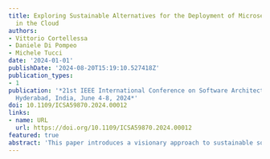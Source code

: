```yaml
---
title: Exploring Sustainable Alternatives for the Deployment of Microservices Architectures
  in the Cloud
authors:
- Vittorio Cortellessa
- Daniele Di Pompeo
- Michele Tucci
date: '2024-01-01'
publishDate: '2024-08-20T15:19:10.527418Z'
publication_types:
- 1
publication: '*21st IEEE International Conference on Software Architecture, ICSA 2024,
  Hyderabad, India, June 4-8, 2024*'
doi: 10.1109/ICSA59870.2024.00012
links:
- name: URL
  url: https://doi.org/10.1109/ICSA59870.2024.00012
featured: true
abstract: 'This paper introduces a visionary approach to sustainable software engineering through the lens of genetic improvement (GI). We propose leveraging GI techniques to automatically optimize software architectures for sustainability, focusing on reducing energy consumption without compromising performance. By integrating GI with architectural design processes, we envision a future where software systems evolve towards optimal sustainability through continuous, automated refinements. Our approach not only aims to enhance the greenness of software, but also to pioneer a shift in architectural practices, paving the way for a new era of environmentally conscious software development.'
---
```

